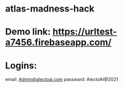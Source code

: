 # atlas-madness-hack

# Demo link: https://urltest-a7456.firebaseapp.com/
# Logins:
   email: Admin@alectoai.com
   passward: AlectoAI@2021
